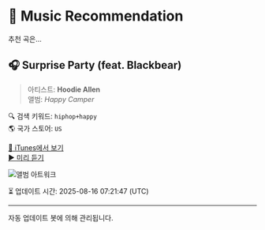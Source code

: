 
# 🎵 Music Recommendation

추천 곡은...

## 🎧 Surprise Party (feat. Blackbear)  
> 아티스트: **Hoodie Allen**  
> 앨범: _Happy Camper_  

🔍 검색 키워드: `hiphop+happy`  
🌎 국가 스토어: `US`

[🔗 iTunes에서 보기](https://music.apple.com/us/album/surprise-party-feat-blackbear/1076720621?i=1076720638&uo=4)  
[▶️ 미리 듣기](https://audio-ssl.itunes.apple.com/itunes-assets/AudioPreview125/v4/02/25/b1/0225b182-1c4f-8f27-a67c-2ca32f915314/mzaf_13108255108264306344.plus.aac.p.m4a)

![앨범 아트워크](https://is1-ssl.mzstatic.com/image/thumb/Music124/v4/9f/f5/3e/9ff53e23-0e90-77b2-a051-f02d5b715abd/859716433035_cover.jpg/100x100bb.jpg)

⏳ 업데이트 시간: 2025-08-16 07:21:47 (UTC)

---
자동 업데이트 봇에 의해 관리됩니다.
